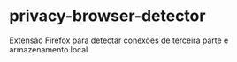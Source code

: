 # privacy-browser-detector
Extensão Firefox para detectar conexões de terceira parte e armazenamento local
